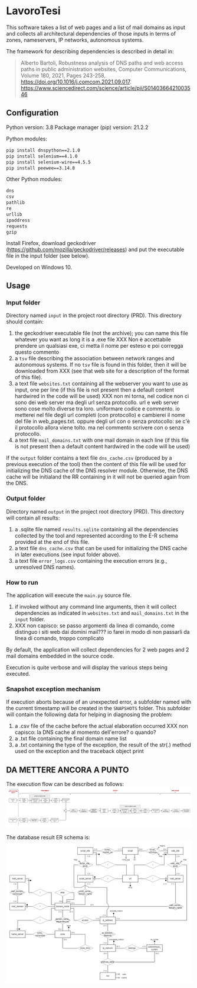 # LavoroTesi

This software takes a list of web pages and a list of mail domains as input and collects all architectural dependencies of those inputs in terms of zones, nameservers, IP networks, autonomous systems.

The framework for describing dependencies is described in detail in:

> Alberto Bartoli,
 Robustness analysis of DNS paths and web access paths in public administration websites,
 Computer Communications,
 Volume 180, 2021, Pages 243-258,
 https://doi.org/10.1016/j.comcom.2021.09.017.
 https://www.sciencedirect.com/science/article/pii/S0140366421003546

## Configuration 
Python version: 3.8
Package manager (pip) version: 21.2.2

Python modules:
```
pip install dnspython==2.1.0
pip install selenium==4.1.0
pip install selenium-wire==4.5.5
pip install peewee==3.14.8
```
Other Python modules:
```
dns
csv
pathlib
re
urllib
ipaddress
requests
gzip
```
Install Firefox, download geckodriver (https://github.com/mozilla/geckodriver/releases) and put the executable file in the input folder (see below).

Developed on Windows 10.

## Usage

### Input folder
Directory named `input` in the project root directory (PRD). This directory should contain:

1) the geckodriver executable file (not the archive); you can name this file whatever you want as long it is a
.exe file XXX Non è accettabile prendere un qualsiasi exe, ci metta il nome per esteso e poi corregga questo commento
2) a `tsv` file describing the association between network ranges and autonomous systems. If no `tsv` file is found in this folder, then it will be downloaded from XXX (see that web site for a description of the format of this file).
3) a text file `websites.txt` containing all the webserver you want to use as input, one per line (if this file is not present then a default content hardwired in the code will be used) XXX non mi torna, nel codice non ci sono dei web server ma degli url senza protocollo. url e web server sono cose molto diverse tra loro. uniformare codice e commento. io metterei nel file degli url completi (con protocollo) e cambierei il nome del file in web_pages.txt. oppure degli url con o senza protocollo: se c'è il protocollo allora viene tolto. ma nel commento scrivere con o senza protocollo.
4) a text file `mail_domains.txt` with one mail domain in each line (if this file is not present then a default content hardwired in the code will be used)

If the `output` folder contains a text file `dns_cache.csv` (produced by a previous execution of the tool) then the content of this file will be used for initializing the DNS cache of the DNS resolver module. Otherwise, the DNS cache will be initialand the RR containing in it will not be queried again from the DNS. 

### Output folder
Directory named `output` in the project root directory (PRD). This directory will contain all results:

1) a .sqlite file named `results.sqlite` containing all the dependencies collected by the tool and represented according to the E-R schema provided at the end of this file.
1) a text file `dns_cache.csv` that can be used for initializing the DNS cache in later executions (see input folder above).
2) a text file  `error_logs.csv` containing the execution errors (e.g., unresolved DNS names).

### How to run
The application will execute the `main.py` source file.

1) if invoked without any command line arguments, then it will collect dependencies as indicated in `websites.txt` and `mail_domains.txt` in the `input` folder.
2) XXX non capisco: se passo argomenti da linea di comando, come distinguo i siti web dai domini mail??? io farei in modo di non passarli da linea di comando, troppo complicato

By default, the application will collect dependencies for 2 web pages and 2 mail domains embedded in the source code.

Execution is quite verbose and will display the various steps being executed.

### Snapshot exception mechanism
If execution aborts because of an unexpected error, a subfolder named with the current timestamp will be created in the `SNAPSHOTS` folder. This subfolder will contain the following data for helping in diagnosing the problem:
1) a .csv file of the cache before the actual elaboration occurred XXX non capisco: la DNS cache al momento dell'errore? o quando?
2) a .txt file containing the final domain name list
3) a .txt containing the type of the exception, the result of the str(.) method used on the exception and the traceback
object print

## DA METTERE ANCORA A PUNTO

The execution flow can be described as follows:
![alt text](res/schema_flusso.jpg)


The database result ER schema is:
![alt text](res/schema_er.jpg)
 